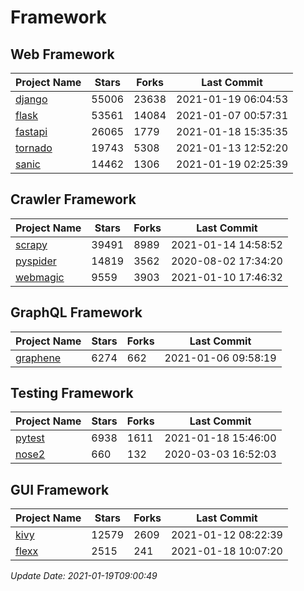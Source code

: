 # Framework

## Web Framework
| Project Name | Stars | Forks | Last Commit |
| ------------ | ----- | ----- | ----------- |
| [django](https://github.com/django/django) | 55006 | 23638 | 2021-01-19 06:04:53 |
| [flask](https://github.com/pallets/flask) | 53561 | 14084 | 2021-01-07 00:57:31 |
| [fastapi](https://github.com/tiangolo/fastapi) | 26065 | 1779 | 2021-01-18 15:35:35 |
| [tornado](https://github.com/tornadoweb/tornado) | 19743 | 5308 | 2021-01-13 12:52:20 |
| [sanic](https://github.com/sanic-org/sanic) | 14462 | 1306 | 2021-01-19 02:25:39 |

## Crawler Framework
| Project Name | Stars | Forks | Last Commit |
| ------------ | ----- | ----- | ----------- |
| [scrapy](https://github.com/scrapy/scrapy) | 39491 | 8989 | 2021-01-14 14:58:52 |
| [pyspider](https://github.com/binux/pyspider) | 14819 | 3562 | 2020-08-02 17:34:20 |
| [webmagic](https://github.com/code4craft/webmagic) | 9559 | 3903 | 2021-01-10 17:46:32 |

## GraphQL Framework
| Project Name | Stars | Forks | Last Commit |
| ------------ | ----- | ----- | ----------- |
| [graphene](https://github.com/graphql-python/graphene) | 6274 | 662 | 2021-01-06 09:58:19 |

## Testing Framework
| Project Name | Stars | Forks | Last Commit |
| ------------ | ----- | ----- | ----------- |
| [pytest](https://github.com/pytest-dev/pytest) | 6938 | 1611 | 2021-01-18 15:46:00 |
| [nose2](https://github.com/nose-devs/nose2) | 660 | 132 | 2020-03-03 16:52:03 |

## GUI Framework
| Project Name | Stars | Forks | Last Commit |
| ------------ | ----- | ----- | ----------- |
| [kivy](https://github.com/kivy/kivy) | 12579 | 2609 | 2021-01-12 08:22:39 |
| [flexx](https://github.com/flexxui/flexx) | 2515 | 241 | 2021-01-18 10:07:20 |

*Update Date: 2021-01-19T09:00:49*